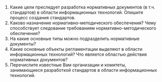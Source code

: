 

1. Какие цели преследует разработка нормативных документов (в т.ч. стандартов) в области информационных технологий. Опишите процесс создания стандартов.
2. Каково назначение нормативно-методического обеспечения? Чему способствует следование требованиям нормативно-методического обеспечения?
3. На какие основные типы можно подразделить нормативные документы?
4. Какие основные объекты регламентации выделяют в области информационных технологий? Что является областью действия нормативных документов?
5. Перечислите известные Вам организации и комитеты, занимающиеся разработкой стандартов в области информационных технологий.
